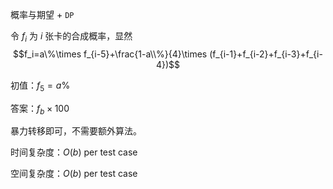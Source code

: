 概率与期望 + `DP`

令 $f_i$ 为 $i$ 张卡的合成概率，显然
$$f_i=a\%\times f_{i-5}+\frac{1-a\\%}{4}\times (f_{i-1}+f_{i-2}+f_{i-3}+f_{i-4})$$

初值：$f_5 = a\%$

答案：$f_b \times 100$

暴力转移即可，不需要额外算法。

时间复杂度：$O(b)$ per test case

空间复杂度：$O(b)$ per test case
